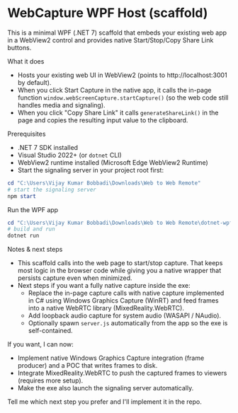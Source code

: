 # WebCapture WPF Host (scaffold)

This is a minimal WPF (.NET 7) scaffold that embeds your existing web app in a WebView2 control and provides native Start/Stop/Copy Share Link buttons.

What it does
- Hosts your existing web UI in WebView2 (points to http://localhost:3001 by default).
- When you click Start Capture in the native app, it calls the in-page function `window.webScreenCapture.startCapture()` (so the web code still handles media and signaling).
- When you click "Copy Share Link" it calls `generateShareLink()` in the page and copies the resulting input value to the clipboard.

Prerequisites
- .NET 7 SDK installed
- Visual Studio 2022+ (or `dotnet` CLI)
- WebView2 runtime installed (Microsoft Edge WebView2 Runtime)
- Start the signaling server in your project root first:

```powershell
cd "C:\Users\Vijay Kumar Bobbadi\Downloads\Web to Web Remote"
# start the signaling server
npm start
```

Run the WPF app

```powershell
cd "C:\Users\Vijay Kumar Bobbadi\Downloads\Web to Web Remote\dotnet-wpf"
# build and run
dotnet run
```

Notes & next steps
- This scaffold calls into the web page to start/stop capture. That keeps most logic in the browser code while giving you a native wrapper that persists capture even when minimized.
- Next steps if you want a fully native capture inside the exe:
  - Replace the in-page capture calls with native capture implemented in C# using Windows Graphics Capture (WinRT) and feed frames into a native WebRTC library (MixedReality.WebRTC).
  - Add loopback audio capture for system audio (WASAPI / NAudio).
  - Optionally spawn `server.js` automatically from the app so the exe is self-contained.

If you want, I can now:
- Implement native Windows Graphics Capture integration (frame producer) and a POC that writes frames to disk.
- Integrate MixedReality.WebRTC to push the captured frames to viewers (requires more setup).
- Make the exe also launch the signaling server automatically.

Tell me which next step you prefer and I'll implement it in the repo.
